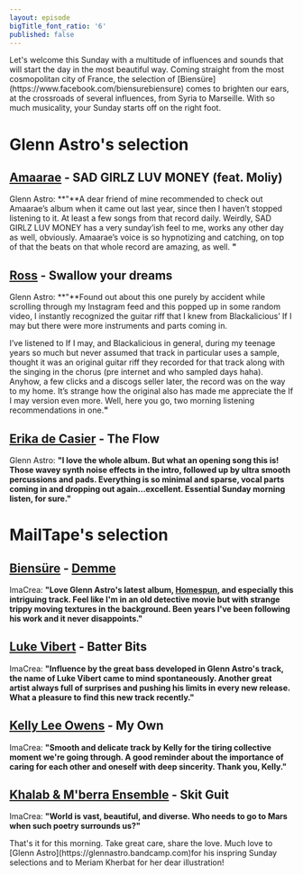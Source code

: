 ```yaml
---
layout: episode
bigTitle_font_ratio: '6'
published: false
---
```


<p id="introduction">Let's welcome this Sunday with a multitude of influences and sounds that will start the day in the most beautiful way. Coming straight from the most cosmopolitan city of France, the selection of [Biensüre] (https://www.facebook.com/biensurebiensure) comes to brighten our ears, at the crossroads of several influences, from Syria to Marseille. With so much musicality, your Sunday starts off on the right foot.
</p>


# Glenn Astro's selection

## [Amaarae](https://soundcloud.com/amaarae) - SAD GIRLZ LUV MONEY (feat. Moliy) 
Glenn Astro: **"**A dear friend of mine recommended to check out Amaarae’s album when it came out last year, since then I haven’t stopped listening to it. At least a few songs from that record daily. Weirdly, SAD GIRLZ LUV MONEY has a very sunday’ish feel to me, works any other day as well, obviously. Amaarae’s voice is so hypnotizing and catching, on top of that the beats on that whole record are amazing, as well. **"**

## [Ross](https://www.discogs.com/fr/Ross-The-Pit-The-Pendulum/release/1808528) - Swallow your dreams 
Glenn Astro: **"**Found out about this one purely by accident while scrolling through my Instagram feed and this popped up in some random video, I instantly recognized the guitar riff that I knew from Blackalicious’ If I may but there were more instruments and parts coming in. 

I’ve listened to If I may, and Blackalicious in general, during my teenage years so much but never assumed that track in particular uses a sample, thought it was an original guitar riff they recorded for that track along with the singing in the chorus (pre internet and who sampled days haha). Anyhow, a few clicks and a discogs seller later, the record was on the way to my home. It’s strange how the original also has made me appreciate the If I may version even more. Well, here you go, two morning listening recommendations in one.**"**

## [Erika de Casier](https://erikadecasier.bandcamp.com/) - The Flow 
Glenn Astro: **"**I love the whole album. But what an opening song this is! Those wavey synth noise effects in the intro, followed up by ultra smooth percussions and pads. Everything is so minimal and sparse, vocal parts coming in and dropping out again...excellent. Essential Sunday morning listen, for sure.**"**

# MailTape's selection

## [Biensüre](https://www.facebook.com/biensurebiensure) - [Demme](https://soundcloud.com/biensurebiensure/demme)
ImaCrea: **"**Love Glenn Astro's latest album, [Homespun](https://glennastro.bandcamp.com/album/homespun), and especially this intriguing track. Feel like I'm in an old detective movie but with strange trippy moving textures in the background. Been years I've been following his work and it never disappoints.**"**

## [Luke Vibert](https://soundcloud.com/luke-vibert) - Batter Bits
ImaCrea: **"**Influence by the great bass developed in Glenn Astro's track, the name of Luke Vibert came to mind spontaneously. Another great artist always full of surprises and pushing his limits in every new release. What a pleasure to find this new track recently.**"**

## [Kelly Lee Owens](https://kellyleeowens.bandcamp.com) - My Own
ImaCrea: **"**Smooth and delicate track by Kelly for the tiring collective moment we're going through. A good reminder about the importance of caring for each other and oneself with deep sincerity. Thank you, Kelly.**"**

## [Khalab & M'berra Ensemble](https://djkhalab.bandcamp.com/album/mberra) - Skit Guit
ImaCrea: **"**World is vast, beautiful, and diverse. Who needs to go to Mars when such poetry surrounds us?**"**

<p id="outroduction">That's it for this morning. Take great care, share the love. Much love to [Glenn Astro](https://glennastro.bandcamp.com)for his inspring Sunday selections and to Meriam Kherbat for her dear illustration!</p>
